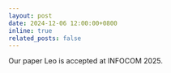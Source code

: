 ```yaml
---
layout: post
date: 2024-12-06 12:00:00+0800
inline: true
related_posts: false
---
```


Our paper Leo is accepted at INFOCOM 2025.
